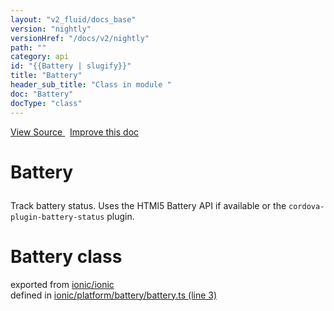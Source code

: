```yaml
---
layout: "v2_fluid/docs_base"
version: "nightly"
versionHref: "/docs/v2/nightly"
path: ""
category: api
id: "{{Battery | slugify}}"
title: "Battery"
header_sub_title: "Class in module "
doc: "Battery"
docType: "class"
---
```



<div class="improve-docs">
  <a href='http://github.com/driftyco/ionic2/tree/master/ionic/platform/battery/battery.ts#L2'>
    View Source
  </a>
  &nbsp;
  <a href='http://github.com/driftyco/ionic2/edit/master/ionic/platform/battery/battery.ts#L2'>
    Improve this doc
  </a>
</div>




<h1 class="api-title">

  Battery



</h1>





<p>Track battery status. Uses the HTMl5 Battery API if available or
the <code>cordova-plugin-battery-status</code> plugin.</p>


<h1 class="class export">Battery <span class="type">class</span></h1>
<p class="module">exported from <a href='undefined'>ionic/ionic</a><br/>
defined in <a href="https://github.com/driftyco/ionic2/tree/master/ionic/platform/battery/battery.ts#L3-L65">ionic/platform/battery/battery.ts (line 3)</a>
</p>

